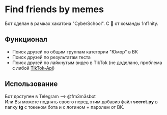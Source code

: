 # Find friends by memes

Бот сделан в рамках хакатона "CyberSchool". С 💙 от команды 1nf1nity.

## Функционал
+ Поиск друзей по общим группам категории "Юмор" в ВК
+ Поиск друзей по результатам теста
+ Поиск друзей по лайкнутым видео в TikTok (не доделано, проблема с либой [TikTok-Api](https://github.com/davidteather/TikTok-Api))

## Использование
Бот доступен в Telegram --> @fm3m3sbot  
Или Вы можете поднять своего перед этим добавив файл **secret.py** в папку **tg** с токеном бота и с логином + паролем от ВК.



